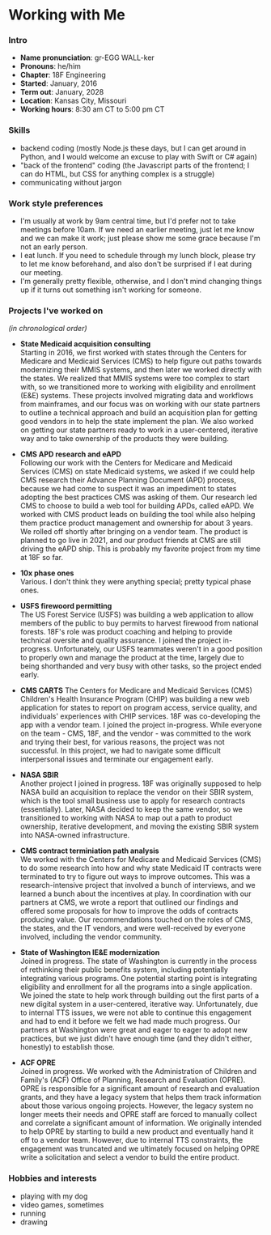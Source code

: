 # Working with Me

### Intro

- **Name pronunciation**: gr-EGG WALL-ker
- **Pronouns**: he/him
- **Chapter**: 18F Engineering
- **Started**: January, 2016
- **Term out**: January, 2028
- **Location**: Kansas City, Missouri
- **Working hours**: 8:30 am CT to 5:00 pm CT

### Skills

- backend coding (mostly Node.js these days, but I can get around in Python,
  and I would welcome an excuse to play with Swift or C# again)
- "back of the frontend" coding (the Javascript parts of the frontend; I can do
  HTML, but CSS for anything complex is a struggle)
- communicating without jargon

### Work style preferences

- I'm usually at work by 9am central time, but I'd prefer not to take meetings
  before 10am. If we need an earlier meeting, just let me know and we can make
  it work; just please show me some grace because I'm not an early person.
- I eat lunch. If you need to schedule through my lunch block, please try to let
  me know beforehand, and also don't be surprised if I eat during our meeting.
- I'm generally pretty flexible, otherwise, and I don't mind changing things up
  if it turns out something isn't working for someone.

### Projects I've worked on

_(in chronological order)_

- **State Medicaid acquisition consulting**  
  Starting in 2016, we first worked with states through the Centers for
  Medicare and Medicaid Services (CMS) to help figure out paths towards
  modernizing their MMIS systems, and then later we worked directly with the
  states. We realized that MMIS systems were too complex to start with, so we
  transitioned more to working with eligibility and enrollment (E&E) systems.
  These projects involved migrating data and workflows from mainframes, and our
  focus was on working with our state partners to outline a technical approach
  and build an acquisition plan for getting good vendors in to help the state
  implement the plan. We also worked on getting our state partners ready to
  work in a user-centered, iterative way and to take ownership of the products
  they were building.

- **CMS APD research and eAPD**  
  Following our work with the Centers for Medicare and Medicaid Services (CMS)
  on state Medicaid systems, we asked if we could help CMS research their
  Advance Planning Document (APD) process, because we had come to suspect it
  was an impediment to states adopting the best practices CMS was asking of
  them. Our research led CMS to choose to build a web tool for building APDs,
  called eAPD. We worked with CMS product leads on building the tool while also
  helping them practice product management and ownership for about 3 years. We
  rolled off shortly after bringing on a vendor team. The product is planned
  to go live in 2021, and our product friends at CMS are still driving the eAPD
  ship. This is probably my favorite project from my time at 18F so far.

- **10x phase ones**  
  Various. I don't think they were anything special; pretty typical phase ones.

- **USFS firewoord permitting**  
  The US Forest Service (USFS) was building a web application to allow members
  of the public to buy permits to harvest firewood from national forests. 18F's
  role was product coaching and helping to provide technical oversite and
  quality assurance. I joined the project in-progress. Unfortunately, our USFS
  teammates weren't in a good position to properly own and manage the product at
  the time, largely due to being shorthanded and very busy with other tasks, so
  the project ended early.

- **CMS CARTS**
  The Centers for Medicare and Medicaid Services (CMS) Children's Health
  Insurance Program (CHIP) was building a new web application for states to
  report on program access, service quality, and individuals' experiences with
  CHIP services. 18F was co-developing the app with a vendor team. I joined the
  project in-progress. While everyone on the team - CMS, 18F, and the vendor -
  was committed to the work and trying their best, for various reasons, the
  project was not successful. In this project, we had to navigate some difficult
  interpersonal issues and terminate our engagement early.

- **NASA SBIR**  
  Another project I joined in progress. 18F was originally supposed to help NASA
  build an acquisition to replace the vendor on their SBIR system, which is the
  tool small business use to apply for research contracts (essentially). Later,
  NASA decided to keep the same vendor, so we transitioned to working with NASA
  to map out a path to product ownership, iterative development, and moving the
  existing SBIR system into NASA-owned infrastructure.

- **CMS contract terminiation path analysis**  
  We worked with the Centers for Medicare and Medicaid Services (CMS) to do some
  research into how and why state Medicaid IT contracts were terminated to try
  to figure out ways to improve outcomes. This was a research-intensive project
  that involved a bunch of interviews, and we learned a bunch about the
  incentives at play. In coordination with our partners at CMS, we wrote a
  report that outlined our findings and offered some proposals for how to
  improve the odds of contracts producing value. Our recommendations touched on
  the roles of CMS, the states, and the IT vendors, and were well-received by
  everyone involved, including the vendor community.

- **State of Washington IE&E modernization**  
  Joined in progress. The state of Washington is currently in the process of
  rethinking their public benefits system, including potentially integrating
  various programs. One potential starting point is integrating eligibility and
  enrollment for all the programs into a single application. We joined the state
  to help work through building out the first parts of a new digital system  in
  a user-centered, iterative way. Unfortunately, due to internal TTS issues, we
  were not able to continue this engagement and had to end it before we felt we
  had made much progress. Our partners at Washington were great and eager to
  eager to adopt new practices, but we just didn't have enough time (and they
  didn't either, honestly) to establish those.

- **ACF OPRE**  
  Joined in progress. We worked with the Administration of Children and Family's
  (ACF) Office of Planning, Research and Evaluation (OPRE). OPRE is responsible
  for a significant amount of research and evaluation grants, and they have a
  legacy system that helps them track information about those various ongoing
  projects. However, the legacy system no longer meets their needs and OPRE
  staff are forced to manually collect and correlate a significant amount of
  information. We originally intended to help OPRE by starting to build a new
  product and eventually hand it off to a vendor team. However, due to internal
  TTS constraints, the engagement was truncated and we ultimately focused on
  helping OPRE write a solicitation and select a vendor to build the entire
  product.

### Hobbies and interests

- playing with my dog
- video games, sometimes
- running
- drawing
